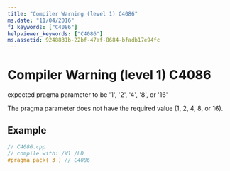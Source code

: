 ```yaml
---
title: "Compiler Warning (level 1) C4086"
ms.date: "11/04/2016"
f1_keywords: ["C4086"]
helpviewer_keywords: ["C4086"]
ms.assetid: 9248831b-22bf-47af-8684-bfadb17e94fc
---
```

# Compiler Warning (level 1) C4086

expected pragma parameter to be '1', '2', '4', '8', or '16'

The pragma parameter does not have the required value (1, 2, 4, 8, or 16).

## Example

```cpp
// C4086.cpp
// compile with: /W1 /LD
#pragma pack( 3 ) // C4086
```
